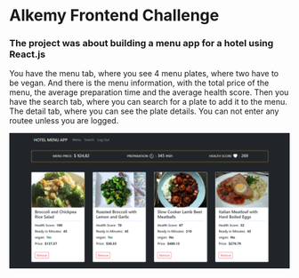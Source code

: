 # Alkemy Frontend Challenge

### The project was about building a menu app for a hotel using React.js

You have the menu tab, where you see 4 menu plates, where two have to be vegan. And there is the menu information, with the total price of the menu, the average preparation time and the average health score.
Then you have the search tab, where you can search for a plate to add it to the menu.
The detail tab, where you can see the plate details.
You can not enter any routee unless you are logged.

<img src="./media/home.png" alt="start_screen"/>


